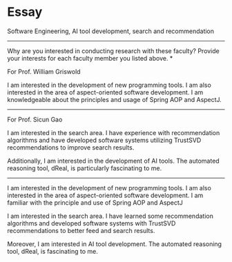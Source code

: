 # Essay

Software Engineering, AI tool development, search and recommendation

---

Why are you interested in conducting research with these faculty? Provide your interests for each faculty member you listed above. *

For Prof. William Griswold

I am interested in the development of new programming tools. I am also interested in the area of aspect-oriented software development. I am knowledgeable about the principles and usage of Spring AOP and AspectJ.

---

For Prof. Sicun Gao

I am interested in the search area. I have experience with recommendation algorithms and have developed software systems utilizing TrustSVD recommendations to improve search results.

Additionally, I am interested in the development of AI tools. The automated reasoning tool, dReal, is particularly fascinating to me.

---

I am interested in the development of new programming tools. I am also interested in the area of aspect-oriented software development. I am familiar with the principle and use of Spring AOP and AspectJ

I am interested in the search area. I have learned some recommendation algorithms and developed software systems with TrustSVD recommendations to better feed and search results.

Moreover, I am interested in AI tool development. The automated reasoning tool, dReal, is fascinating to me.

